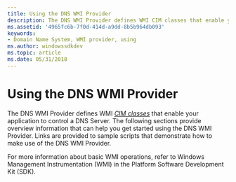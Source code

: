 ```yaml
---
title: Using the DNS WMI Provider
description: The DNS WMI Provider defines WMI CIM classes that enable your application to control a DNS Server.
ms.assetid: '4965fc6b-7f0d-414d-a9dd-8b5b964db093'
keywords:
- Domain Name System, WMI provider, using
ms.author: windowssdkdev
ms.topic: article
ms.date: 05/31/2018
---
```


# Using the DNS WMI Provider

The DNS WMI Provider defines WMI [*CIM classes*](c-gly.md) that enable your application to control a DNS Server. The following sections provide overview information that can help you get started using the DNS WMI Provider. Links are provided to sample scripts that demonstrate how to make use of the DNS WMI Provider.

For more information about basic WMI operations, refer to Windows Management Instrumentation (WMI) in the Platform Software Development Kit (SDK).

 

 




